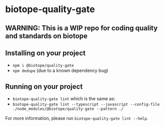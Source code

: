 # biotope-quality-gate

## WARNING: This is a WIP repo for coding quality and standards on biotope

## Installing on your project
- `npm i @biotope/quality-gate`
- `npm dedupe` (due to a known dependency bug)

## Running on your project
- `biotope-quality-gate lint`
which is the same as:
- `biotope-quality-gate lint --typescript --javascript --config-file ./node_modules/@biotope/quality-gate --pattern ./`

For more information, please run `biotope-quality-gate lint --help`.
